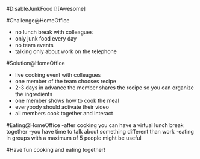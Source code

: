 
#DisableJunkFood [![Awesome]

#Challenge@HomeOffice
- no lunch break with colleagues
- only junk food every day
- no team events
- talking only about work on the telephone

#Solution@HomeOffice
- live cooking event with colleagues
- one member of the team chooses recipe
- 2-3 days in advance the member shares the recipe so you can organize the ingredients
- one member shows how to cook the meal
- everybody should activate their video
- all members cook together and interact

#Eating@HomeOffice
-after cooking you can have a virtual lunch break together
-you have time to talk about something different than work
-eating in groups with a maximum of 5 people might be useful
 
#Have fun cooking and eating together!
